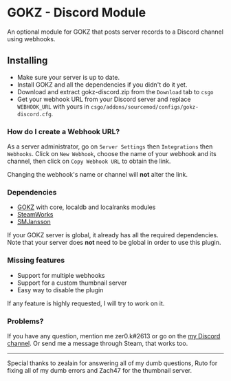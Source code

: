 # GOKZ - Discord Module

An optional module for GOKZ that posts server records to a Discord channel using webhooks. 

## Installing ##
 * Make sure your server is up to date.
 * Install GOKZ and all the dependencies if you didn't do it yet.
 * Download and extract gokz-discord.zip from the ``Download`` tab to ``csgo``
 * Get your webhook URL from your Discord server and replace ``WEBHOOK_URL`` with yours in ``csgo/addons/sourcemod/configs/gokz-discord.cfg``.

### How do I create a Webhook URL? ###

As a server administrator, go on ``Server Settings``  then ``Integrations`` then ``Webhooks``. Click on ``New Webhook``, choose the name of your webhook and its channel, then click on ``Copy Webhook URL`` to obtain the link. 

Changing the webhook's name or channel will **not** alter the link.

### Dependencies ###
 * [GOKZ](https://bitbucket.org/kztimerglobalteam/gokz)  with core, localdb and localranks modules
 * [SteamWorks](https://forums.alliedmods.net/showthread.php?t=229556)
 * [SMJansson](https://forums.alliedmods.net/showthread.php?t=184604)
 
If your GOKZ server is global, it already has all the required dependencies. Note that your server does **not** need to be global in order to use this plugin.

### Missing features ###
 * Support for multiple webhooks
 * Support for a custom thumbnail server
 * Easy way to disable the plugin

If any feature is highly requested, I will try to work on it.

### Problems? ###

If you have any question, mention me zer0.k#2613 or go on the [my Discord channel](https://discord.gg/d79CR3M). Or send me a message through Steam, that works too.

---
Special thanks to zealain for answering all of my dumb questions, Ruto for fixing all of my dumb errors and Zach47 for the thumbnail server.